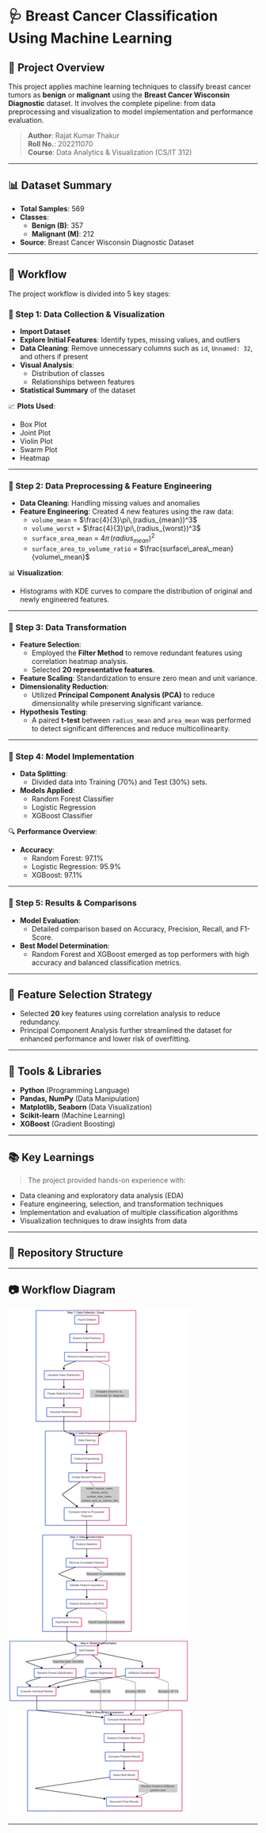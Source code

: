 # 🩺 Breast Cancer Classification Using Machine Learning

## 📌 Project Overview

This project applies machine learning techniques to classify breast cancer tumors as **benign** or **malignant** using the **Breast Cancer Wisconsin Diagnostic** dataset. It involves the complete pipeline: from data preprocessing and visualization to model implementation and performance evaluation.

> **Author**: Rajat Kumar Thakur  
> **Roll No.**: 202211070  
> **Course**: Data Analytics & Visualization (CS/IT 312)

---

## 📊 Dataset Summary

- **Total Samples**: 569  
- **Classes**:
  - **Benign (B)**: 357
  - **Malignant (M)**: 212  
- **Source**: Breast Cancer Wisconsin Diagnostic Dataset

---

## 🧭 Workflow

The project workflow is divided into 5 key stages:

### 🧮 Step 1: Data Collection & Visualization
- **Import Dataset**  
- **Explore Initial Features**: Identify types, missing values, and outliers  
- **Data Cleaning**: Remove unnecessary columns such as `id`, `Unnamed: 32`, and others if present  
- **Visual Analysis**:
  - Distribution of classes
  - Relationships between features
- **Statistical Summary** of the dataset

📈 **Plots Used**:
- Box Plot
- Joint Plot
- Violin Plot
- Swarm Plot
- Heatmap

---

### 🧼 Step 2: Data Preprocessing & Feature Engineering
- **Data Cleaning**: Handling missing values and anomalies
- **Feature Engineering**: Created 4 new features using the raw data:
  - `volume_mean` = $\frac{4}{3}\pi\,(radius_{mean})^3$
  - `volume_worst` = $\frac{4}{3}\pi\,(radius_{worst})^3$
  - `surface_area_mean` = $4\pi\,(radius_{mean})^2$
  - `surface_area_to_volume_ratio` = $\frac{surface\_area\_mean}{volume\_mean}$

📊 **Visualization**:
- Histograms with KDE curves to compare the distribution of original and newly engineered features.

---

### 🔁 Step 3: Data Transformation
- **Feature Selection**: 
  - Employed the **Filter Method** to remove redundant features using correlation heatmap analysis.
  - Selected **20 representative features**.
- **Feature Scaling**: Standardization to ensure zero mean and unit variance.
- **Dimensionality Reduction**:
  - Utilized **Principal Component Analysis (PCA)** to reduce dimensionality while preserving significant variance.
- **Hypothesis Testing**:
  - A paired **t-test** between `radius_mean` and `area_mean` was performed to detect significant differences and reduce multicollinearity.

---

### 🤖 Step 4: Model Implementation

- **Data Splitting**: 
  - Divided data into Training (70%) and Test (30%) sets.
- **Models Applied**:
  - Random Forest Classifier
  - Logistic Regression
  - XGBoost Classifier

🔍 **Performance Overview**:
- **Accuracy**:
  - Random Forest: 97.1%
  - Logistic Regression: 95.9%
  - XGBoost: 97.1%

---

### 🧠 Step 5: Results & Comparisons

- **Model Evaluation**:
  - Detailed comparison based on Accuracy, Precision, Recall, and F1-Score.
- **Best Model Determination**:
  - Random Forest and XGBoost emerged as top performers with high accuracy and balanced classification metrics.

---

## 📌 Feature Selection Strategy

- Selected **20** key features using correlation analysis to reduce redundancy.
- Principal Component Analysis further streamlined the dataset for enhanced performance and lower risk of overfitting.

---

## 📎 Tools & Libraries

- **Python** (Programming Language)
- **Pandas, NumPy** (Data Manipulation)
- **Matplotlib, Seaborn** (Data Visualization)
- **Scikit-learn** (Machine Learning)
- **XGBoost** (Gradient Boosting)

---

## 📚 Key Learnings

> The project provided hands-on experience with:
- Data cleaning and exploratory data analysis (EDA)
- Feature engineering, selection, and transformation techniques
- Implementation and evaluation of multiple classification algorithms
- Visualization techniques to draw insights from data

---

## 📁 Repository Structure


---

## 📷 Workflow Diagram

![Workflow](workflow_diagram.png)

---